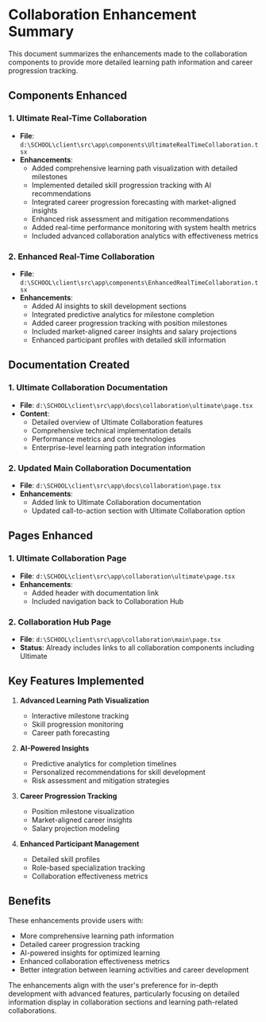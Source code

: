 # Collaboration Enhancement Summary

This document summarizes the enhancements made to the collaboration components to provide more detailed learning path information and career progression tracking.

## Components Enhanced

### 1. Ultimate Real-Time Collaboration

- **File**: `d:\SCHOOL\client\src\app\components\UltimateRealTimeCollaboration.tsx`
- **Enhancements**:
  - Added comprehensive learning path visualization with detailed milestones
  - Implemented detailed skill progression tracking with AI recommendations
  - Integrated career progression forecasting with market-aligned insights
  - Enhanced risk assessment and mitigation recommendations
  - Added real-time performance monitoring with system health metrics
  - Included advanced collaboration analytics with effectiveness metrics

### 2. Enhanced Real-Time Collaboration

- **File**: `d:\SCHOOL\client\src\app\components\EnhancedRealTimeCollaboration.tsx`
- **Enhancements**:
  - Added AI insights to skill development sections
  - Integrated predictive analytics for milestone completion
  - Added career progression tracking with position milestones
  - Included market-aligned career insights and salary projections
  - Enhanced participant profiles with detailed skill information

## Documentation Created

### 1. Ultimate Collaboration Documentation

- **File**: `d:\SCHOOL\client\src\app\docs\collaboration\ultimate\page.tsx`
- **Content**:
  - Detailed overview of Ultimate Collaboration features
  - Comprehensive technical implementation details
  - Performance metrics and core technologies
  - Enterprise-level learning path integration information

### 2. Updated Main Collaboration Documentation

- **File**: `d:\SCHOOL\client\src\app\docs\collaboration\page.tsx`
- **Enhancements**:
  - Added link to Ultimate Collaboration documentation
  - Updated call-to-action section with Ultimate Collaboration option

## Pages Enhanced

### 1. Ultimate Collaboration Page

- **File**: `d:\SCHOOL\client\src\app\collaboration\ultimate\page.tsx`
- **Enhancements**:
  - Added header with documentation link
  - Included navigation back to Collaboration Hub

### 2. Collaboration Hub Page

- **File**: `d:\SCHOOL\client\src\app\collaboration\main\page.tsx`
- **Status**: Already includes links to all collaboration components including Ultimate

## Key Features Implemented

1. **Advanced Learning Path Visualization**

   - Interactive milestone tracking
   - Skill progression monitoring
   - Career path forecasting

2. **AI-Powered Insights**

   - Predictive analytics for completion timelines
   - Personalized recommendations for skill development
   - Risk assessment and mitigation strategies

3. **Career Progression Tracking**

   - Position milestone visualization
   - Market-aligned career insights
   - Salary projection modeling

4. **Enhanced Participant Management**
   - Detailed skill profiles
   - Role-based specialization tracking
   - Collaboration effectiveness metrics

## Benefits

These enhancements provide users with:

- More comprehensive learning path information
- Detailed career progression tracking
- AI-powered insights for optimized learning
- Enhanced collaboration effectiveness metrics
- Better integration between learning activities and career development

The enhancements align with the user's preference for in-depth development with advanced features, particularly focusing on detailed information display in collaboration sections and learning path-related collaborations.
